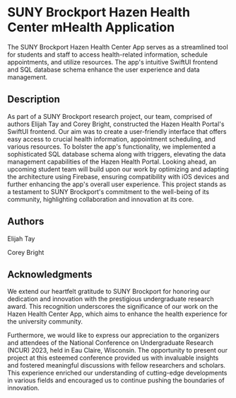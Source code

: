 # SUNY Brockport Hazen Health Center mHealth Application

The SUNY Brockport Hazen Health Center App serves as a streamlined tool for students and staff to access health-related information, schedule appointments, and utilize resources. The app's intuitive SwiftUI frontend and SQL database schema enhance the user experience and data management.
## Description

As part of a SUNY Brockport research project, our team, comprised of authors Elijah Tay and Corey Bright, constructed the Hazen Health Portal's SwiftUI frontend. Our aim was to create a user-friendly interface that offers easy access to crucial health information, appointment scheduling, and various resources. To bolster the app's functionality, we implemented a sophisticated SQL database schema along with triggers, elevating the data management capabilities of the Hazen Health Portal. Looking ahead, an upcoming student team will build upon our work by optimizing and adapting the architecture using Firebase, ensuring compatibility with iOS devices and further enhancing the app's overall user experience. This project stands as a testament to SUNY Brockport's commitment to the well-being of its community, highlighting collaboration and innovation at its core.
## Authors

Elijah Tay

Corey Bright

## Acknowledgments
We extend our heartfelt gratitude to SUNY Brockport for honoring our dedication and innovation with the prestigious undergraduate research award. This recognition underscores the significance of our work on the Hazen Health Center App, which aims to enhance the health experience for the university community.

Furthermore, we would like to express our appreciation to the organizers and attendees of the National Conference on Undergraduate Research (NCUR) 2023, held in Eau Claire, Wisconsin. The opportunity to present our project at this esteemed conference provided us with invaluable insights and fostered meaningful discussions with fellow researchers and scholars. This experience enriched our understanding of cutting-edge developments in various fields and encouraged us to continue pushing the boundaries of innovation.

